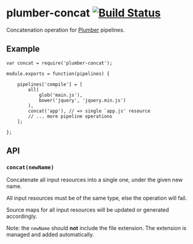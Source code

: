 plumber-concat [![Build Status](https://travis-ci.org/plumberjs/plumber-concat.png?branch=master)](https://travis-ci.org/plumberjs/plumber-concat)
==============

Concatenation operation for [Plumber](https://github.com/plumberjs/plumber) pipelines.

## Example

    var concat = require('plumber-concat');

    module.exports = function(pipelines) {

        pipelines['compile'] = [
            all(
                glob('main.js'),
                bower('jquery', 'jquery.min.js')
            ),
            concat('app'), // => single `app.js' resource
            // ... more pipeline operations
        ];

    };


## API

### `concat(newName)`

Concatenate all input resources into a single one, under the given new name.

All input resources must be of the same type, else the operation will fail.

Source maps for all input resources will be updated or generated accordingly.

Note: the `newName` should **not** include the file extension. The extension is managed and added automatically.
